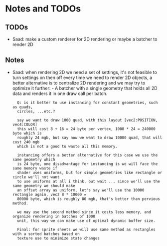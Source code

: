 # Notes and TODOs

## TODOs ##
  - Saad: make a custom renderer for 2D rendering or maybe a batcher to render 2D

## Notes ##
  - Saad: when rendering 2D we need a set of settings, it's not feasible to turn
          settings on then off every time we need to render 2D objects, a better
          alternative is to centralize 2D rendering and we may try to optimize
          it further: - A batcher with a single geometry that holds all 2D data
                        and renders it in one draw call per batch.

          Q: is it better to use instancing for constant geometries, such as quads,
          circles, ...etc.?

          say we want to draw 1000 quad, with this layout [vec2:POSITION, vec4:COLOR]
          this will cost 8 + 16 = 24 byte per vertex, 1000 * 24 = 240000 byte which is
          roughly 24 mgb, but say now we want to draw 10000 quad, that will cost 240 mgb
          which is not a good to waste all this memory.

          instancing offers a better alternative for this case we use the same geometry which
          is 24 byte, one disadvantage for instancing is we will face the same memory waste if
          shader uses uniforms, but for simple geometries like rectangle or circle we'll not want
          to use uniforms at all i think, but wait ... since we'll use the same geometry we should make
          an offset array as uniform, let's say we'll use the 10000 rectangle again, vec2 8 * 10000 =
          80000 byte, which is roughly 80 mgb, that's better than pervious method.

          we may use the second method since it costs less memory, and organize rendering in batches of 1000
          unit, this way we can make use of optimal dynamic buffer size.

          Final: for sprite sheets we will use same method as rectangles with a sorted batches based on
          texture use to minimize state changes

